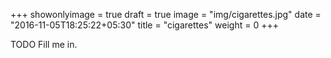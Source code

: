 +++
showonlyimage = true
draft = true
image = "img/cigarettes.jpg"
date = "2016-11-05T18:25:22+05:30"
title = "cigarettes"
weight = 0
+++

TODO Fill me in.

